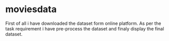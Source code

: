 # moviesdata
First of all i have downloaded the dataset form online platform. As per the task requirement i have pre-process the dataset and finaly display the final dataset.
